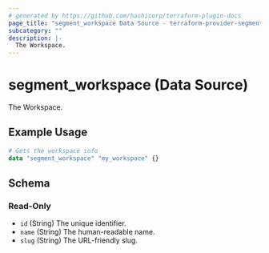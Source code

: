 ```yaml
---
# generated by https://github.com/hashicorp/terraform-plugin-docs
page_title: "segment_workspace Data Source - terraform-provider-segment"
subcategory: ""
description: |-
  The Workspace.
---
```


# segment_workspace (Data Source)

The Workspace.

## Example Usage

```terraform
# Gets the workspace info
data "segment_workspace" "my_workspace" {}
```

<!-- schema generated by tfplugindocs -->
## Schema

### Read-Only

- `id` (String) The unique identifier.
- `name` (String) The human-readable name.
- `slug` (String) The URL-friendly slug.
